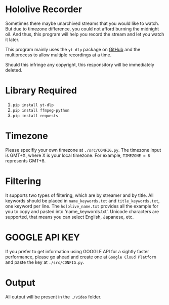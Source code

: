 # Hololive Recorder
Sometimes there maybe unarchived streams that you would like to watch. But due to timezone difference, you could not afford burning the midnight oil. 
And thus, this program will help you record the stream and let you watch it later.

This program mainly uses the `yt-dlp` package on [GitHub](https://github.com/yt-dlp/yt-dlp) and the multiprocess to allow multiple recordings at a time.

Should this infringe any copyright, this responsitory will be immediately deleted.

# Library Required
1. `pip install yt-dlp`
2. `pip install ffmpeg-python`
3. `pip install requests`

# Timezone
Please specifiy your own timezone at `./src/CONFIG.py`. The timezone input is GMT+X, where X is your local timezone. For example, `TIMEZONE = 8` represents GMT+8.

# Filtering
It supports two types of filtering, which are by streamer and by title. All keywords should be placed in `name_keywords.txt` and `title_keywords.txt`, one keyword per line. 
The `hololive_name.txt` provides all the example for you to copy and pasted into 'name_keywords.txt'. 
Unicode characters are supported, that means you can select English, Japanese, etc.

# GOOGLE API KEY
If you prefer to get information using GOOGLE API for a sightly faster performance, 
please go ahead and create one at `Google Cloud Platform` and paste the key at `./src/CONFIG.py`.

# Output
All output will be present in the `./video` folder.

